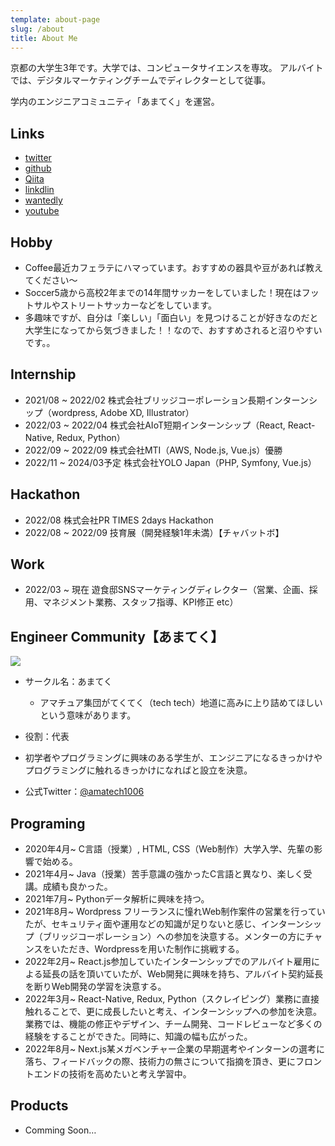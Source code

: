 ```yaml
---
template: about-page
slug: /about
title: About Me
---
```

京都の大学生3年です。大学では、コンピュータサイエンスを専攻。
アルバイトでは、デジタルマーケティングチームでディレクターとして従事。

学内のエンジニアコミュニティ「あまてく」を運営。

## Links

* [twitter](https://twitter.com/kitsune_yk)
* [github](https://github.com/yk-mt12)
* [Qiita](https://qiita.com/kitsune_yk)
* [linkdlin](https://www.linkedin.com/in/kitsune-yk/)
* [wantedly](https://www.wantedly.com/id/kitsune_yk)
* [youtube](https://www.youtube.com/channel/UCda09m8gx2U4zGPufhloPag)

## Hobby

* Coffee最近カフェラテにハマっています。おすすめの器具や豆があれば教えてください〜
* Soccer5歳から高校2年までの14年間サッカーをしていました！現在はフットサルやストリートサッカーなどをしています。
* 多趣味ですが、自分は「楽しい」「面白い」を見つけることが好きなのだと大学生になってから気づきました！！なので、おすすめされると沼りやすいです。。

## Internship

* 2021/08 ~ 2022/02 株式会社ブリッジコーポレーション長期インターンシップ（wordpress, Adobe XD, Illustrator）
* 2022/03 ~ 2022/04 株式会社AIoT短期インターンシップ（React, React-Native, Redux, Python）
* 2022/09 ~ 2022/09 株式会社MTI（AWS, Node.js, Vue.js）優勝
* 2022/11 ~ 2024/03予定 株式会社YOLO Japan（PHP, Symfony, Vue.js）

## Hackathon

* 2022/08 株式会社PR TIMES 2days Hackathon
* 2022/08 ~ 2022/09 技育展（開発経験1年未満）【チャバットボ】

## Work

* 2022/03 ~ 現在 遊食邸SNSマーケティングディレクター（営業、企画、採用、マネジメント業務、スタッフ指導、KPI修正 etc）

## Engineer Community【あまてく】

![](/assets/img_0213.png)

* サークル名：あまてく

  * アマチュア集団がてくてく（tech tech）地道に高みに上り詰めてほしいという意味があります。
* 役割：代表
* 初学者やプログラミングに興味のある学生が、エンジニアになるきっかけやプログラミングに触れるきっかけになればと設立を決意。
* 公式Twitter：[@amatech1006](https://twitter.com/amatech1006)

## Programing

* 2020年4月~ C言語（授業）, HTML, CSS（Web制作）大学入学、先輩の影響で始める。
* 2021年4月~ Java（授業）苦手意識の強かったC言語と異なり、楽しく受講。成績も良かった。
* 2021年7月~ Pythonデータ解析に興味を持つ。
* 2021年8月~ Wordpress フリーランスに憧れWeb制作案件の営業を行っていたが、セキュリティ面や運用などの知識が足りないと感じ、インターンシップ（ブリッジコーポレーション）への参加を決意する。メンターの方にチャンスをいただき、Wordpressを用いた制作に挑戦する。
* 2022年2月~ React.js参加していたインターンシップでのアルバイト雇用による延長の話を頂いていたが、Web開発に興味を持ち、アルバイト契約延長を断りWeb開発の学習を決意する。
* 2022年3月~ React-Native, Redux, Python（スクレイピング）業務に直接触れることで、更に成長したいと考え、インターンシップへの参加を決意。業務では、機能の修正やデザイン、チーム開発、コードレビューなど多くの経験をすることができた。同時に、知識の幅も広がった。
* 2022年8月~ Next.js某メガベンチャー企業の早期選考やインターンの選考に落ち、フィードバックの際、技術力の無さについて指摘を頂き、更にフロントエンドの技術を高めたいと考え学習中。

## Products

* Comming Soon…